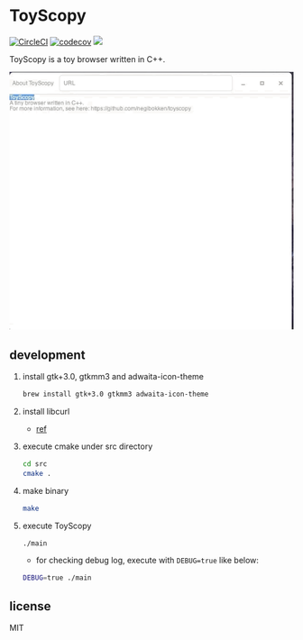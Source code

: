 # ToyScopy

[![CircleCI](https://circleci.com/gh/negibokken/toyscopy/tree/master.svg?style=svg)](https://circleci.com/gh/negibokken/toyscopy/tree/master)
[![codecov](https://codecov.io/gh/negibokken/toyscopy/branch/master/graph/badge.svg)](https://codecov.io/gh/negibokken/toyscopy)
[![](http://img.shields.io/badge/license-MIT-blue.svg)](./LICENSE)

ToyScopy is a toy browser written in C++.

![](./samples/browser.gif)

## development

1. install gtk+3.0, gtkmm3 and adwaita-icon-theme

   ```sh
   brew install gtk+3.0 gtkmm3 adwaita-icon-theme
   ```
2. install libcurl
    - [ref](https://stackoverflow.com/questions/41580504/how-to-install-libcurl-under-macos10-12-and-use-for-xcode)
3. execute cmake under src directory

   ```sh
   cd src
   cmake .
   ```

4. make binary

   ```sh
   make
   ```

5. execute ToyScopy

   ```sh
   ./main
   ```

   - for checking debug log, execute with `DEBUG=true` like below:

   ```sh
   DEBUG=true ./main
   ```

## license

MIT
